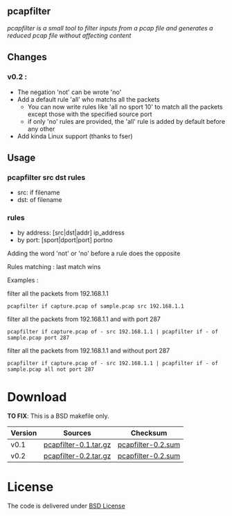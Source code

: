 ## pcapfilter
*pcapfilter is a small tool to filter inputs from a pcap file and generates a reduced pcap file without affecting content*

## Changes

### v0.2 :

* The negation 'not' can be wrote 'no'
* Add a default rule 'all' who matchs all the packets
  * You can now write rules like 'all no sport 10' to match all the packets except those with the specified source port
  * if only 'no' rules are provided, the 'all' rule is added by default before any other
* Add kinda Linux support (thanks to fser)

## Usage

### pcapfilter src dst rules
* src: if filename
* dst: of filename

### rules
* by address: [src|dst|addr] ip_address
* by port: [sport|dport|port] portno

Adding the word 'not' or 'no' before a rule does the opposite

Rules matching : last match wins

Examples :

filter all the packets from 192.168.1.1

`pcapfilter if capture.pcap of sample.pcap src 192.168.1.1`

filter all the packets from 192.168.1.1 and with port 287

`pcapfilter if capture.pcap of - src 192.168.1.1 | pcapfilter if - of sample.pcap port 287`

filter all the packets from 192.168.1.1 and without port 287

`pcapfilter if capture.pcap of - src 192.168.1.1 | pcapfilter if - of sample.pcap all not port 287`

# Download

**TO FIX**: This is a BSD makefile only.


| Version | Sources | Checksum |
|---------|---------|----------|
| v0.1    | [pcapfilter-0.1.tar.gz](http://files.bebik.net/pcapfilter/pcapfilter-0.1.tgz) | [pcapfilter-0.2.sum](http://files.bebik.net/pcapfilter/pcapfilter-0.1.sum) |
| v0.2    | [pcapfilter-0.2.tar.gz](http://files.bebik.net/pcapfilter/pcapfilter-0.1.tgz) | [pcapfilter-0.2.sum](http://files.bebik.net/pcapfilter/pcapfilter-0.1.sum) |


# License

The code is delivered under [BSD License](https://en.wikipedia.org/wiki/BSD_licenses)
